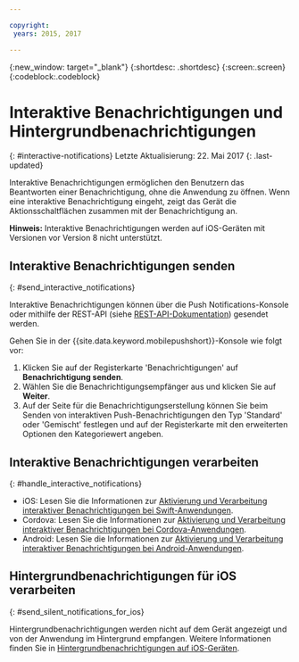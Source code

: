 ```yaml
---

copyright:
 years: 2015, 2017

---
```


{:new_window: target="_blank"}
{:shortdesc: .shortdesc}
{:screen:.screen}
{:codeblock:.codeblock}

# Interaktive Benachrichtigungen und Hintergrundbenachrichtigungen  
{: #interactive-notifications}
Letzte Aktualisierung: 22. Mai 2017
{: .last-updated}

Interaktive Benachrichtigungen ermöglichen den Benutzern das Beantworten einer Benachrichtigung, ohne die Anwendung zu öffnen. Wenn eine interaktive Benachrichtigung eingeht, zeigt das Gerät die Aktionsschaltflächen zusammen mit der Benachrichtigung an. 

**Hinweis:** Interaktive Benachrichtigungen werden auf iOS-Geräten mit Versionen vor Version 8 nicht unterstützt. 

## Interaktive Benachrichtigungen senden
{: #send_interactive_notifications}

Interaktive Benachrichtigungen können über die Push Notifications-Konsole oder mithilfe der REST-API (siehe [REST-API-Dokumentation](push_restapi.html)) gesendet werden.


Gehen Sie in der {{site.data.keyword.mobilepushshort}}-Konsole wie folgt vor: 

1. Klicken Sie auf der Registerkarte 'Benachrichtigungen' auf **Benachrichtigung senden**. 
2. Wählen Sie die Benachrichtigungsempfänger aus und klicken Sie auf **Weiter**. 
3. Auf der Seite für die Benachrichtigungserstellung können Sie beim Senden von interaktiven Push-Benachrichtigungen den Typ 'Standard' oder 'Gemischt' festlegen und auf der Registerkarte mit den erweiterten Optionen den Kategoriewert angeben. 

## Interaktive Benachrichtigungen verarbeiten 
{: #handle_interactive_notifications}

- iOS: Lesen Sie die Informationen zur [Aktivierung und Verarbeitung interaktiver Benachrichtigungen bei Swift-Anwendungen](https://github.com/ibm-bluemix-mobile-services/bms-clientsdk-swift-push/tree/Doc#enable-interactive-push-notifications).
- Cordova: Lesen Sie die Informationen zur [Aktivierung und Verarbeitung interaktiver Benachrichtigungen bei Cordova-Anwendungen](https://github.com/ibm-bluemix-mobile-services/bms-clientsdk-cordova-plugin-push/tree/Doc#enable-interactive-push-notifications).
- Android: Lesen Sie die Informationen zur [Aktivierung und Verarbeitung interaktiver Benachrichtigungen bei Android-Anwendungen](https://github.com/ibm-bluemix-mobile-services/bms-clientsdk-android-push/tree/Doc#enable-interactive-push-notifications).


## Hintergrundbenachrichtigungen für iOS verarbeiten
{: #send_silent_notifications_for_ios}

Hintergrundbenachrichtigungen werden nicht auf dem Gerät angezeigt und von der Anwendung im Hintergrund empfangen. Weitere Informationen finden Sie in [Hintergrundbenachrichtigungen auf iOS-Geräten](https://github.com/ibm-bluemix-mobile-services/bms-clientsdk-swift-push/tree/Doc#silent-notification).
